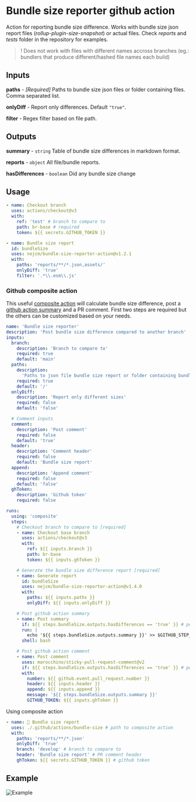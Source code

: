 # Bundle size reporter github action

Action for reporting bundle size difference. Works with bundle size json report
files (_rollup-plugin-size-snapshot_) or actual files. Check _reports_ and
_tests_ folder in the repository for examples.

> ! Does not work with files with different names accross branches (eg.:
> bundlers that produce different/hashed file names each build)

## Inputs

**paths** - _[Required]_ Paths to bundle size json files or folder containing
files. Comma separated list.

**onlyDiff** - Report only differences. Default `"true"`.

**filter** - Regex filter based on file path.

## Outputs

**summary** - `string` Table of bundle size differences in markdown format.

**reports** - `object` All file/bundle reports.

**hasDifferences** - `boolean` Did any bundle size change

## Usage

```yml
- name: Checkout branch
  uses: actions/checkout@v3
  with:
    ref: 'test' # branch to compare to
    path: br-base # required
    token: ${{ secrets.GITHUB_TOKEN }}

- name: Bundle size report
  id: bundleSize
  uses: nejcm/bundle-size-reporter-action@v1.2.1
  with:
    paths: 'reports/**/*.json,assets/'
    onlyDiff: 'true'
    filter: '.*\\.esm\\.js'
```

### Github composite action

This useful
[composite action](https://docs.github.com/en/actions/creating-actions/creating-a-composite-action)
will calculate bundle size difference, post a
[github action summary](https://docs.github.com/en/actions/using-workflows/workflow-commands-for-github-actions#adding-a-job-summary)
and a PR comment. First two steps are required but the others can be customized
based on your needs.

```yml
name: 'Bundle size reporter'
description: 'Post bundle size difference compared to another branch'
inputs:
  branch:
    description: 'Branch to compare to'
    required: true
    default: 'main'
  paths:
    description:
      'Paths to json file bundle size report or folder containing bundles'
    required: true
    default: '/'
  onlyDiff:
    description: 'Report only different sizes'
    required: false
    default: 'false'

  # Comment inputs
  comment:
    description: 'Post comment'
    required: false
    default: 'true'
  header:
    description: 'Comment header'
    required: false
    default: 'Bundle size report'
  append:
    description: 'Append comment'
    required: false
    default: 'false'
  ghToken:
    description: 'Github token'
    required: false

runs:
  using: 'composite'
  steps:
    # Checkout branch to compare to [required]
    - name: Checkout base branch
      uses: actions/checkout@v3
      with:
        ref: ${{ inputs.branch }}
        path: br-base
        token: ${{ inputs.ghToken }}

    # Generate the bundle size difference report [required]
    - name: Generate report
      id: bundleSize
      uses: nejcm/bundle-size-reporter-action@v1.4.0
      with:
        paths: ${{ inputs.paths }}
        onlyDiff: ${{ inputs.onlyDiff }}

    # Post github action summary
    - name: Post summary
      if: ${{ steps.bundleSize.outputs.hasDifferences == 'true' }} # post only in case of changes
      run: |
        echo '${{ steps.bundleSize.outputs.summary }}' >> $GITHUB_STEP_SUMMARY
      shell: bash

    # Post github action comment
    - name: Post comment
      uses: marocchino/sticky-pull-request-comment@v2
      if: ${{ steps.bundleSize.outputs.hasDifferences == 'true' }} # post only in case of changes
      with:
        number: ${{ github.event.pull_request.number }}
        header: ${{ inputs.header }}
        append: ${{ inputs.append }}
        message: '${{ steps.bundleSize.outputs.summary }}'
        GITHUB_TOKEN: ${{ inputs.ghToken }}
```

Using composite action

```yml
- name: 📄 Bundle size report
  uses: ./.github/actions/bundle-size # path to composite action
  with:
    paths: 'reports/**/*.json'
    onlyDiff: 'true'
    branch: 'develop' # branch to compare to
    header: 'Bundle size report' # PR comment header
    ghToken: ${{ secrets.GITHUB_TOKEN }} # github token
```

## Example

![Example](https://raw.githubusercontent.com/nejcm/bundle-size-reporter-action/master/example.jpg)
